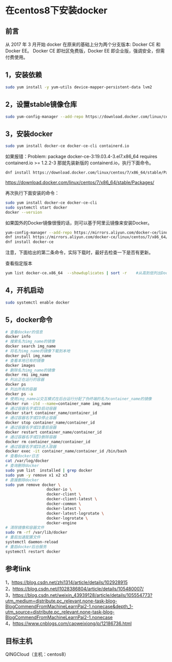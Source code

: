 # 在centos8下安装docker

## 前言
从 2017 年 3 月开始 docker 在原来的基础上分为两个分支版本: Docker CE 和 Docker EE。
Docker CE 即社区免费版，Docker EE 即企业版，强调安全，但需付费使用。



## 1，安装依赖
```bash
sudo yum install -y yum-utils device-mapper-persistent-data lvm2
```

## 2，设置stable镜像仓库
```bash
sudo yum-config-manager --add-repo https://download.docker.com/linux/centos/docker-ce.repo
```

## 3，安装docker
```bash
sudo yum install docker-ce docker-ce-cli containerd.io
```

如果报错：Problem: package docker-ce-3:19.03.4-3.el7.x86_64 requires containerd.io >= 1.2.2-3 那就先装新版的 containerd.io，执行下面命令。
```bash
dnf install https://download.docker.com/linux/centos/7/x86_64/stable/Packages/containerd.io-1.2.6-3.3.el7.x86_64.rpm
```

https://download.docker.com/linux/centos/7/x86_64/stable/Packages/

再次执行下面安装的命令：
```bash
sudo yum install docker-ce docker-ce-cli
sudo systemctl start docker
docker --version
```


如果国外的Docker镜像很慢的话，则可以基于阿里云镜像来安装Docker。  
```bash
yum-config-manager --add-repo https://mirrors.aliyun.com/docker-ce/linux/centos/docker-ce.repo
dnf install https://mirrors.aliyun.com/docker-ce/linux/centos/7/x86_64/stable/Packages/containerd.io-1.2.13-3.1.el7.x86_64.rpm
dnf install docker-ce
```

注意，下面给出的第二条命令，实际下载时，最好去检查一下是否有更新。

查看指定版本  
```bash
yum list docker-ce.x86_64  --showduplicates | sort -r    #从高到低列出Docker-ce的版本
```

## 4，开机启动
```bash
sudo systemctl enable docker
```

## 5，docker命令
```bash
# 查看docker的信息
docker info 
# 搜索名为img_name的镜像
docker search img_name 
# 将名为img_name的镜像下载到本地
docker pull img_name 
# 查看本地已有的镜像
docker images 
# 删除名为img_name的镜像
docker rmi img_name 
# 列出正在运行的容器
docker ps 
# 列出所有的容器
docker ps -a 
# 使用img_name以交互模式在后台运行分配了伪终端的名为container_name的镜像
docker run -itd --name=container_name img_name 
# 通过容器名字或ID启动容器
docker start container_name/container_id 
# 通过容器名字或ID停止容器
docker stop container_name/container_id 
# 通过容器名字或ID重启容器
docker restart container_name/container_id 
# 通过容器名字或ID删除容器
docker rm container_name/container_id 
# 通过容器名字或ID进入容器
docker exec -it container_name/container_id /bin/bash 
# 查看docker日志
cat /var/log/docker
# 查询删除docker
sudo yum list  installed | grep docker
sudo yum -y remove x1 x2 x3
# 直接删除docker
sudo yum remove docker \
                  docker-io \
                  docker-client \
                  docker-client-latest \
                  docker-common \
                  docker-latest \
                  docker-latest-logrotate \
                  docker-logrotate \
                  docker-engine
# 清除镜像和容器文件
sudo rm -rf /var/lib/docker
# 重启加速配置文件
systemctl daemon-reload
# 重启docker后台服务
systemctl restart docker 

```

## 参考link
1，<https://blog.csdn.net/zhi1314/article/details/102928915>  
2，<https://blog.csdn.net/l1028386804/article/details/105480007/>  
3，<https://blog.csdn.net/weixin_43939128/article/details/105554773?utm_medium=distribute.pc_relevant.none-task-blog-BlogCommendFromMachineLearnPai2-1.nonecase&depth_1-utm_source=distribute.pc_relevant.none-task-blog-BlogCommendFromMachineLearnPai2-1.nonecase>  
4，<https://www.cnblogs.com/caoweixiong/p/12186736.html>

## 目标主机
QINGCloud（主机：centos8）